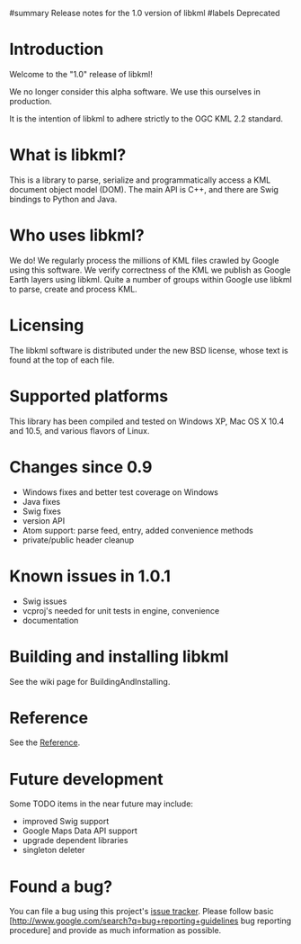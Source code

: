 ﻿#summary Release notes for the 1.0 version of libkml
#labels Deprecated

# Introduction #

Welcome to the "1.0" release of libkml!

We no longer consider this alpha software.  We use this ourselves in production.

It is the intention of libkml to adhere strictly to the OGC KML 2.2 standard.

# What is libkml? #

This is a library to parse, serialize and programmatically access a KML
document object model (DOM). The main API is C++, and there are Swig
bindings to Python and Java.

# Who uses libkml? #

We do! We regularly process the millions of KML files crawled by Google using
this software.  We verify correctness of the KML we publish as Google Earth
layers using libkml.  Quite a number of groups within Google use libkml to
parse, create and process KML.

# Licensing #

The libkml software is distributed under the new BSD license, whose text is
found at the top of each file.

# Supported platforms #

This library has been compiled and tested on Windows XP, Mac OS X 10.4 and
10.5, and various flavors of Linux.

# Changes since 0.9 #

  * Windows fixes and better test coverage on Windows
  * Java fixes
  * Swig fixes
  * version API
  * Atom support: parse feed, entry, added convenience methods
  * private/public header cleanup

# Known issues in 1.0.1 #

  * Swig issues
  * vcproj's needed for unit tests in engine, convenience
  * documentation

# Building and installing libkml #

See the wiki page for BuildingAndInstalling.

# Reference #

See the [Reference](Reference.md).

# Future development #

Some TODO items in the near future may include:

  * improved Swig support
  * Google Maps Data API support
  * upgrade dependent libraries
  * singleton deleter

# Found a bug? #

You can file a bug using this project's
[issue tracker](http://code.google.com/p/libkml/issues/list). Please follow
basic [http://www.google.com/search?q=bug+reporting+guidelines bug reporting
procedure] and provide as much information as possible.